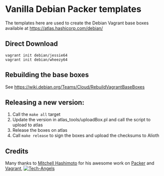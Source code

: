 # Vanilla Debian Packer templates

The templates here are used to create the Debian Vagrant base boxes available at 
https://atlas.hashicorp.com/debian/

## Direct Download

	vagrant init debian/jessie64
	vagrant init debian/wheezy64

## Rebuilding the base boxes
See https://wiki.debian.org/Teams/Cloud/RebuildVagrantBaseBoxes

## Releasing a new version:
1. Call the `make all` target
2. Update the version in atlas_tools/uploadBox.pl and call the script to upload to atlas
3. Release the boxes on atlas
4. Call `make release` to sign the boxes and upload the checksums to Alioth

## Credits

  Many thanks to [Mitchell Hashimoto](https://github.com/mitchellh/) for his awesome work on [Packer](https://github.com/mitchellh/packer) and [Vagrant](https://github.com/mitchellh/vagrant), [![Tech-Angels](http://media.tumblr.com/tumblr_m5ay3bQiER1qa44ov.png)](http://www.tech-angels.com)

  
